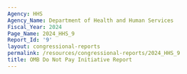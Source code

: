 ```yaml
---
Agency: HHS
Agency_Name: Department of Health and Human Services
Fiscal_Year: 2024
Page_Name: 2024_HHS_9
Report_Id: '9'
layout: congressional-reports
permalink: /resources/congressional-reports/2024_HHS_9
title: OMB Do Not Pay Initiative Report
---
```

